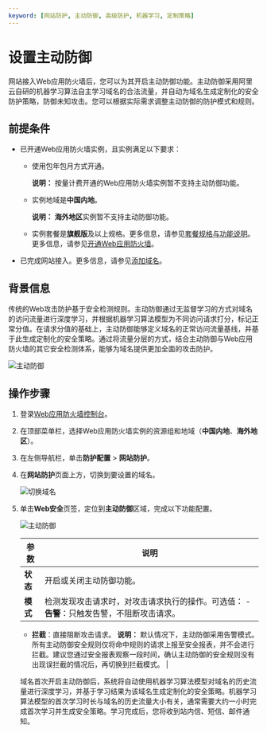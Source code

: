 ```yaml
---
keyword: [网站防护, 主动防御, 高级防护, 机器学习, 定制策略]
---
```


# 设置主动防御

网站接入Web应用防火墙后，您可以为其开启主动防御功能。主动防御采用阿里云自研的机器学习算法自主学习域名的合法流量，并自动为域名生成定制化的安全防护策略，防御未知攻击。您可以根据实际需求调整主动防御的防护模式和规则。

## 前提条件

-   已开通Web应用防火墙实例，且实例满足以下要求：

    -   使用包年包月方式开通。

        **说明：** 按量计费开通的Web应用防火墙实例暂不支持主动防御功能。

    -   实例地域是**中国内地**。

        **说明：** **海外地区**实例暂不支持主动防御功能。

    -   实例套餐是**旗舰版**及以上规格。更多信息，请参见[套餐规格与功能说明](/cn.zh-CN/产品简介/套餐规格与功能说明.md)。
    更多信息，请参见[开通Web应用防火墙](/cn.zh-CN/产品定价/开通WAF/开通Web应用防火墙.md)。

-   已完成网站接入。更多信息，请参见[添加域名](/cn.zh-CN/接入WAF/CNAME接入/添加域名.md)。

## 背景信息

传统的Web攻击防护基于安全检测规则。主动防御通过无监督学习的方式对域名的访问流量进行深度学习，并根据机器学习算法模型为不同访问请求打分，标记正常分值。在请求分值的基础上，主动防御能够定义域名的正常访问流量基线，并基于此生成定制化的安全策略。通过将流量分层的方式，结合主动防御与Web应用防火墙的其它安全检测体系，能够为域名提供更加全面的攻击防护。

![主动防御](https://static-aliyun-doc.oss-cn-hangzhou.aliyuncs.com/assets/img/zh-CN/7295359951/p53450.png)

## 操作步骤

1.  登录[Web应用防火墙控制台](https://yundun.console.aliyun.com/?p=waf)。

2.  在顶部菜单栏，选择Web应用防火墙实例的资源组和地域（**中国内地**、**海外地区**）。

3.  在左侧导航栏，单击**防护配置** \> **网站防护**。

4.  在**网站防护**页面上方，切换到要设置的域名。

    ![切换域名](https://static-aliyun-doc.oss-cn-hangzhou.aliyuncs.com/assets/img/zh-CN/1924559951/p77231.png)

5.  单击**Web安全**页签，定位到**主动防御**区域，完成以下功能配置。

    ![主动防御](https://static-aliyun-doc.oss-cn-hangzhou.aliyuncs.com/assets/img/zh-CN/6795359951/p74264.png)

    |参数|说明|
    |--|--|
    |**状态**|开启或关闭主动防御功能。|
    |**模式**|检测发现攻击请求时，对攻击请求执行的操作。可选值：     -   **告警**：只触发告警，不阻断攻击请求。
    -   **拦截**：直接阻断攻击请求。
**说明：** 默认情况下，主动防御采用告警模式。所有主动防御安全规则仅将命中规则的请求上报至安全报表，并不会进行拦截。建议您通过安全报表观察一段时间，确认主动防御的安全规则没有出现误拦截的情况后，再切换到拦截模式。 |

    域名首次开启主动防御后，系统将自动使用机器学习算法模型对域名的历史流量进行深度学习，并基于学习结果为该域名生成定制化的安全策略。机器学习算法模型的首次学习时长与域名的历史流量大小有关，通常需要大约一小时完成首次学习并生成安全策略。学习完成后，您将收到站内信、短信、邮件通知。



